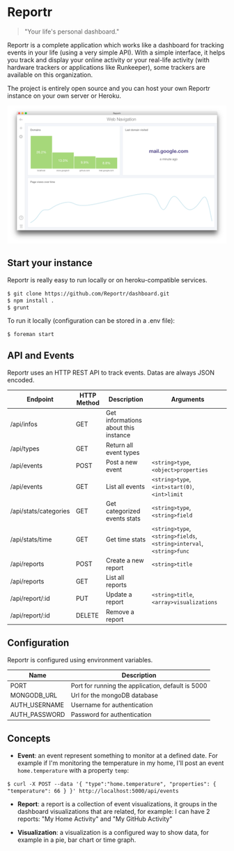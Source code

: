 Reportr
=========

> "Your life's personal dashboard."

Reportr is a complete application which works like a dashboard for tracking events in your life (using a very simple API). With a simple interface, it helps you track and display your online activity or your real-life activity (with hardware trackers or applications like Runkeeper), some trackers are available on this organization.

The project is entirely open source and you can host your own Reportr instance on your own server or Heroku.

[![Screen Preview](./preview.png)](./preview.png)

## Start your instance

Reportr is really easy to run locally or on heroku-compatible services.

```
$ git clone https://github.com/Reportr/dashboard.git
$ npm install .
$ grunt
```

To run it locally (configuration can be stored in a .env file):

```
$ foreman start
```

## API and Events

Reportr uses an HTTP REST API to track events. Datas are always JSON encoded.

| Endpoint | HTTP Method | Description | Arguments |
| -------- | ----------- | ----------- | --------- |
| /api/infos | GET | Get informations about this instance |  |
| /api/types | GET | Return all event types |  |
| /api/events | POST | Post a new event | `<string>type`, `<object>properties` |
| /api/events | GET | List all events | `<string>type`, `<int>start(0)`, `<int>limit` |
| /api/stats/categories | GET | Get categorized events stats | `<string>type`,`<string>field` |
| /api/stats/time | GET | Get time stats | `<string>type`,`<string>fields`, `<string>interval`, `<string>func` |
| /api/reports | POST | Create a new report | `<string>title` |
| /api/reports | GET | List all reports |  |
| /api/report/:id | PUT | Update a report | `<string>title`, `<array>visualizations` |
| /api/report/:id | DELETE | Remove a report |  |

## Configuration

Reportr is configured using environment variables.

| Name | Description |
| ---- | ----------- |
| PORT | Port for running the application, default is 5000 |
| MONGODB_URL | Url for the mongoDB database |
| AUTH_USERNAME | Username for authentication |
| AUTH_PASSWORD | Password for authentication |

## Concepts

* **Event**: an event represent something to monitor at a defined date. For example if I'm monitoring the temperature in my home, I'll post an event `home.temperature` with a property `temp`:

```
$ curl -X POST --data '{ "type":"home.temperature", "properties": { "temperature": 66 } }' http://localhost:5000/api/events
```

* **Report**: a report is a collection of event visualizations, it groups in the dashboard visualizations that are related, for example: I can have 2 reports: "My Home Activity" and "My GitHub Activity"

* **Visualization**: a visualization is a configured way to show data, for example in a pie, bar chart or time graph.
